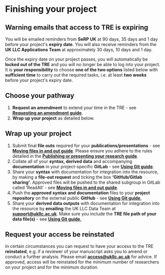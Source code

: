 # Finishing your project
## Warning emails that access to TRE is expiring 
You will be emailed reminders from **SeRP UK** at 90 days, 35 days and 1 day before your project's **expiry date**. You will also receive reminders from the **UK LLC Applications Team** at approximately 30 days, 10 days and 1 day.

Once the expiry date on your project passes, you will automatically be **locked out of the TRE** and you will  no longer be able to log into your project. It is **your responsibility** to choose **one of the two options** listed below with **sufficient time** to carry out the required tasks, i.e. at least **two weeks** before your project's expiry date.  

## Choose your pathway
1. **Request an amendment** to extend your time in the TRE - see [**Requesting an amendment guide**](#6.RequestingAnAmendment).
2. **Wrap up your project** as detailed below. 

## Wrap up your project

1. Submit final **file outs** required for your **publications/presentations** - see [**Moving files in and out guide**](#5.MovingFilesInAndOut). Please ensure you adhere to the rules detailed in the [**Publishing or presenting your research guide**](#8.PublishingYourResearch).
2. Collate all of your **syntax, derived data** and accompanying **documentation** in your project-specific **GitLab** - see [**Using Git guide**](#4.TeamDataScience).
3. Share your **syntax** with documentation for integration into the resource, by making a **file-out request** and ticking the box **‘GitHub/Gitlab sharing’**. Approved files will be pushed to the shared subgroup in GitLab called ‘ReadAll’ - see [**Moving files in and out guide**](#5.MovingFilesInAndOut). 
4. Push the **approved syntax and documentation** files to your **project repository** on the external public **GitHub** - see [**Using Git guide**.](#4.TeamDataScience)
4. Share your **derived data outputs** with documentation for integration into the resource by **emailing** the UK LLC Data Team at [**support@ukllc.ac.uk**](support@ukllc.ac.uk). Make sure you include the **TRE file path of your data file(s)** - see [**Using Git guide**.](#4.TeamDataScience)

## Request your access be reinstated
In certain circumstances you can request to have your access to the TRE **reinstated**, e.g. if a reviewer of your manuscript asks you to amend or conduct a further analysis. Please email [**access@ukllc.ac.uk**](access@ukllc.ac.uk) for advice. If approved, access will be reinstated for the minimum number of researchers on your project and for the minimum duration. 



